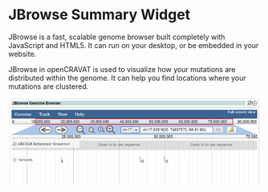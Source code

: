 # JBrowse Summary Widget

JBrowse is a fast, scalable genome browser built completely with JavaScript and HTML5. It can run on your desktop, or be embedded in your website.

JBrowse in openCRAVAT is used to visualize how your mutations are distributed within the genome. It can help you find locations where your mutations are clustered.

![](screenshot.png)